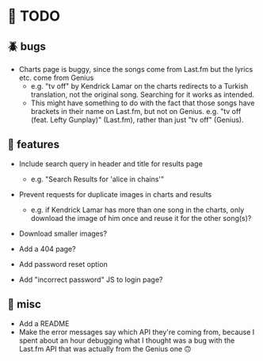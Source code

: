 # 🚧 TODO

## 🪲 bugs

- Charts page is buggy, since the songs come from Last.fm but the lyrics etc.
come from Genius
    - e.g. "tv off" by Kendrick Lamar on the charts redirects to a Turkish
    translation, not the original song. Searching for it works as intended.
    - This might have something to do with the fact that those songs have
    brackets in their name on Last.fm, but not on Genius. e.g. "tv off (feat.
    Lefty Gunplay)" (Last.fm), rather than just "tv off" (Genius).

## 🌟 features

- Include search query in header and title for results page
    - e.g. "Search Results for 'alice in chains'"

- Prevent requests for duplicate images in charts and results
    - e.g. if Kendrick Lamar has more than one song in the charts, only
    download the image of him once and reuse it for the other song(s)?

- Download smaller images?
- Add a 404 page?
- Add password reset option
- Add "incorrect password" JS to login page?

## 🔀 misc

- Add a README
- Make the error messages say which API they're coming from, because I spent
about an hour debugging what I thought was a bug with the Last.fm API that was
actually from the Genius one 🙃
